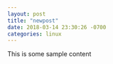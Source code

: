```yaml
---
layout: post
title: "newpost"
date: 2018-03-14 23:30:26 -0700
categories: linux
---
```


This is some sample content


